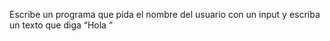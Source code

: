 Escribe un programa que pida el nombre del usuario con un input y escriba un texto que diga “Hola <nombre-de-usuario>”
